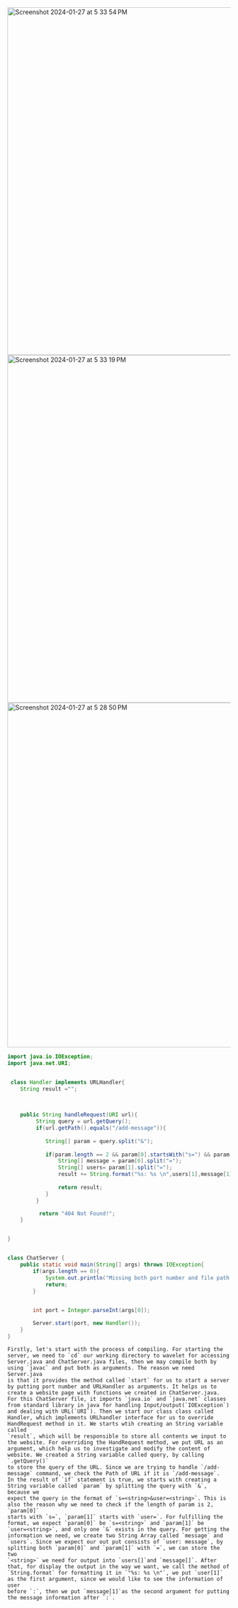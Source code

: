 
<img width="784" alt="Screenshot 2024-01-27 at 5 33 54 PM" src="https://github.com/LC0229/cse15l-lab-reports/assets/156004283/219dd894-f047-4cdb-a6c0-ccc5f70cb5a0">

<img width="784" alt="Screenshot 2024-01-27 at 5 33 19 PM" src="https://github.com/LC0229/cse15l-lab-reports/assets/156004283/3fa7cc70-4ca0-4687-b92b-51a0bb99a6bc">

<img width="777" alt="Screenshot 2024-01-27 at 5 28 50 PM" src="https://github.com/LC0229/cse15l-lab-reports/assets/156004283/105465ae-6734-4b84-81a8-65d7bcf22b69">


```java
import java.io.IOException;
import java.net.URI;


 class Handler implements URLHandler{
    String result ="";
    
    

    public String handleRequest(URI url){
         String query = url.getQuery();
         if(url.getPath().equals("/add-message")){
            
            String[] param = query.split("&");
            
            if(param.length == 2 && param[0].startsWith("s=") && param[1].startsWith("user=")){
                String[] message = param[0].split("=");
                String[] users= param[1].split("=");
                result += String.format("%s: %s \n",users[1],message[1]);
                
                return result;
            }
         }

          return "404 Not Found!"; 
    }


}


class ChatServer {
    public static void main(String[] args) throws IOException{
        if(args.length == 0){
            System.out.println("Missing both port number and file path! Try any number between 1024 to 49151");
            return;
        }
        

        int port = Integer.parseInt(args[0]);

        Server.start(port, new Handler());
    }
}
```
    Firstly, let's start with the process of compiling. For starting the server, we need to `cd` our working directory to wavelet for accessing 
    Server.java and ChatServer.java files, then we may compile both by using `javac` and put both as arguments. The reason we need Server.java 
    is that it provides the method called `start` for us to start a server by putting port number and URLHandler as arguments. It helps us to 
    create a website page with functions we created in ChatServer.java. For this ChatServer file, it imports `java.io` and `java.net` classes 
    from standard library in java for handling Input/output(`IOException`) and dealing with URL(`URI`). Then we start our class class called 
    Handler, which implements URLhandler interface for us to override HandRequest method in it. We starts wtih creating an String variable called
    `result`, which will be responsible to store all contents we input to the website. For overriding the HandRequest method, we put URL as an     
    argument, which help us to investigate and modify the content of website. We created a String variable called query, by calling `.getQuery()` 
    to store the query of the URL. Since we are trying to handle `/add-message` command, we check the Path of URL if it is `/add-message`. 
    In the result of `if` statement is true, we starts with creating a String variable called `param` by splitting the query with `&`, because we   
    expect the query in the format of `s=<string>&user=<string>`. This is also the reason why we need to check if the length of param is 2, `param[0]`
    starts with `s=`, `param[1]` starts with `user=`. For fulfilling the format, we expect `param[0]` be `s=<string>` and `param[1]` be 
    `user=<string>`, and only one `&` exists in the query. For getting the information we need, we create two String Array called `message` and   
    `users`. Since we expect our out put consists of `user: message`, by splitting both `param[0]` and `param[1]` with `=`, we can store the two    
    `<string>` we need for output into `users[]`and `message[]`. After that, for display the output in the way we want, we call the method of 
    `String.format` for formatting it in `"%s: %s \n"`, we put `user[1]` as the first argument, since we would like to see the information of user 
    before `:`, then we put `message[1]`as the second argument for putting the message information after `:`.

